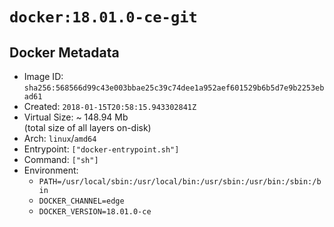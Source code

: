 # `docker:18.01.0-ce-git`

## Docker Metadata

- Image ID: `sha256:568566d99c43e003bbae25c39c74dee1a952aef601529b6b5d7e9b2253ebad61`
- Created: `2018-01-15T20:58:15.943302841Z`
- Virtual Size: ~ 148.94 Mb  
  (total size of all layers on-disk)
- Arch: `linux`/`amd64`
- Entrypoint: `["docker-entrypoint.sh"]`
- Command: `["sh"]`
- Environment:
  - `PATH=/usr/local/sbin:/usr/local/bin:/usr/sbin:/usr/bin:/sbin:/bin`
  - `DOCKER_CHANNEL=edge`
  - `DOCKER_VERSION=18.01.0-ce`
